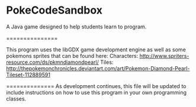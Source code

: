 PokeCodeSandbox
===============

A Java game designed to help students learn to program. 

===============

This program uses the libGDX game development engine as well as some pokemons sprites that can be found here:
  Characters: http://www.spriters-resource.com/ds/pkmndiamondpearl/
  Tiles: http://thepokemonchronicles.deviantart.com/art/Pokemon-Diamond-Pearl-Tileset-112889591
  
==============
As development continues, this file will be updated to include instructions on how to use this program in your own programming classes.
